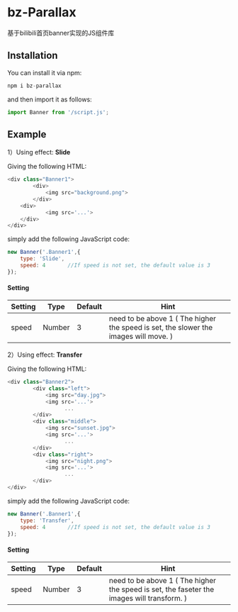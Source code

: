 # bz-Parallax

基于bilibili首页banner实现的JS组件库



## Installation

You can install it via npm:

```js
npm i bz-parallax
```

and then import it as follows:

```js
import Banner from '/script.js';
```



## Example

1）Using effect: **Slide**

Giving the following HTML:

```js
<div class="Banner1">
        <div>
            <img src="background.png">
        </div>
	<div>
            <img src='...'>
	</div>
</div>
```

simply add the following JavaScript code:

```js
new Banner('.Banner1',{
    type: 'Slide',
    speed: 4       //If speed is not set, the default value is 3
});
```

#### Setting

| Setting | Type   | Default | Hint                                                         |
| ------- | ------ | ------- | ------------------------------------------------------------ |
| speed   | Number | 3       | need to be above 1 ( The higher the speed is set, the slower the images will move. ) |



2）Using effect: **Transfer**

Giving the following HTML:

```js
<div class="Banner2">
        <div class="left">
            <img src="day.jpg">
            <img src='...'>
                  ...
        </div>
        <div class="middle">
            <img src="sunset.jpg">
            <img src='...'>
                  ...
        </div>
        <div class="right">
            <img src="night.png">
            <img src='...'>
                  ...
        </div>
</div>
```

simply add the following JavaScript code:

```js
new Banner('.Banner1',{
    type: 'Transfer',
    speed: 4       //If speed is not set, the default value is 3
});
```

#### Setting

| Setting | Type   | Default | Hint                                                         |
| ------- | ------ | ------- | ------------------------------------------------------------ |
| speed   | Number | 3       | need to be above 1 ( The higher the speed is set, the faseter the images will transform. ) |



